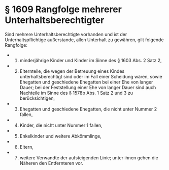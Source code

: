 # § 1609 Rangfolge mehrerer Unterhaltsberechtigter
Sind mehrere Unterhaltsberechtigte vorhanden und ist der Unterhaltspflichtige außerstande, allen Unterhalt zu gewähren, gilt folgende Rangfolge:
* 1. minderjährige Kinder und Kinder im Sinne des § 1603 Abs. 2 Satz 2,
* 2. Elternteile, die wegen der Betreuung eines Kindes unterhaltsberechtigt sind oder im Fall einer Scheidung wären, sowie Ehegatten und geschiedene Ehegatten bei einer Ehe von langer Dauer; bei der Feststellung einer Ehe von langer Dauer sind auch Nachteile im Sinne des § 1578b Abs. 1 Satz 2 und 3 zu berücksichtigen,
* 3. Ehegatten und geschiedene Ehegatten, die nicht unter Nummer 2 fallen,
* 4. Kinder, die nicht unter Nummer 1 fallen,
* 5. Enkelkinder und weitere Abkömmlinge,
* 6. Eltern,
* 7. weitere Verwandte der aufsteigenden Linie; unter ihnen gehen die Näheren den Entfernteren vor.